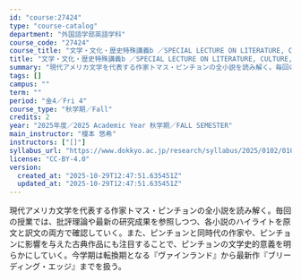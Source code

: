 ```yaml
---
id: "course:27424"
type: "course-catalog"
department: "外国語学部英語学科"
course_code: "27424"
course_title: "文学・文化・歴史特殊講義b ／SPECIAL LECTURE ON LITERATURE, CULTURE, AND HISTORY(B)"
title: "文学・文化・歴史特殊講義b ／SPECIAL LECTURE ON LITERATURE, CULTURE, AND HISTORY(B)"
summary: "現代アメリカ文学を代表する作家トマス・ピンチョンの全小説を読み解く。毎回の授業では、批評理論や最新の研究成果を参照しつつ、各小説のハイライトを原文と訳文の両方で確認していく。また、ピンチョンと同時代の作家や、ピンチョンに影響を与えた古典作品…"
tags: []
campus: ""
term: ""
period: "金4／Fri 4"
course_type: "秋学期／Fall"
credits: 2
year: "2025年度／2025 Academic Year 秋学期／FALL SEMESTER"
main_instructor: "榎本 悠希"
instructors: ["[]"]
syllabus_url: "https://www.dokkyo.ac.jp/research/syllabus/2025/0102/0102_27424_ja_JP.html"
license: "CC-BY-4.0"
version:
  created_at: "2025-10-29T12:47:51.635451Z"
  updated_at: "2025-10-29T12:47:51.635451Z"
---
```

現代アメリカ文学を代表する作家トマス・ピンチョンの全小説を読み解く。毎回の授業では、批評理論や最新の研究成果を参照しつつ、各小説のハイライトを原文と訳文の両方で確認していく。また、ピンチョンと同時代の作家や、ピンチョンに影響を与えた古典作品にも注目することで、ピンチョンの文学史的意義を明らかにしていく。今学期は転換期となる『ヴァインランド』から最新作『ブリーディング・エッジ』までを扱う。
